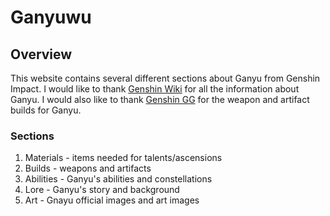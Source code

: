 # Ganyuwu

## Overview 

This website contains several different sections about Ganyu from Genshin Impact. I would like to thank [Genshin Wiki](https://genshin-impact.fandom.com/wiki/Ganyu)
for all the information about Ganyu. I would also like to thank [Genshin GG](https://genshin.gg/characters/Ganyu) for the weapon and artifact builds for Ganyu. 

### Sections 
1. Materials - items needed for talents/ascensions
2. Builds - weapons and artifacts 
3. Abilities - Ganyu's abilities and constellations 
4. Lore - Ganyu's story and background 
5. Art - Gnayu official images and art images

